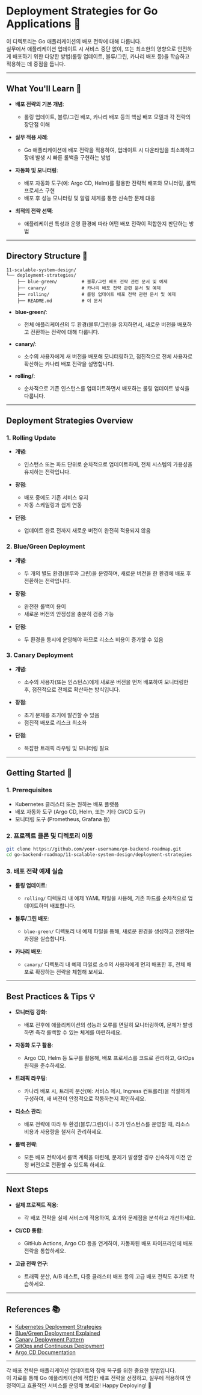 # Deployment Strategies for Go Applications 🚀

이 디렉토리는 Go 애플리케이션의 배포 전략에 대해 다룹니다.  
실무에서 애플리케이션 업데이트 시 서비스 중단 없이, 또는 최소한의 영향으로 안전하게 배포하기 위한 다양한 방법(롤링 업데이트, 블루/그린, 카나리 배포 등)을 학습하고 적용하는 데 중점을 둡니다.

---

## What You'll Learn 🎯

- **배포 전략의 기본 개념**:  
  - 롤링 업데이트, 블루/그린 배포, 카나리 배포 등의 핵심 배포 모델과 각 전략의 장단점 이해

- **실무 적용 사례**:  
  - Go 애플리케이션에 배포 전략을 적용하여, 업데이트 시 다운타임을 최소화하고 장애 발생 시 빠른 롤백을 구현하는 방법

- **자동화 및 모니터링**:  
  - 배포 자동화 도구(예: Argo CD, Helm)를 활용한 전략적 배포와 모니터링, 롤백 프로세스 구현
  - 배포 후 성능 모니터링 및 알림 체계를 통한 신속한 문제 대응

- **최적의 전략 선택**:  
  - 애플리케이션 특성과 운영 환경에 따라 어떤 배포 전략이 적합한지 판단하는 방법

---

## Directory Structure 📁

```plaintext
11-scalable-system-design/
└── deployment-strategies/
    ├── blue-green/         # 블루/그린 배포 전략 관련 문서 및 예제
    ├── canary/             # 카나리 배포 전략 관련 문서 및 예제
    ├── rolling/            # 롤링 업데이트 배포 전략 관련 문서 및 예제
    ├── README.md           # 이 문서
```

- **blue-green/**:  
  - 전체 애플리케이션의 두 환경(블루/그린)을 유지하면서, 새로운 버전을 배포하고 전환하는 전략에 대해 다룹니다.
  
- **canary/**:  
  - 소수의 사용자에게 새 버전을 배포해 모니터링하고, 점진적으로 전체 사용자로 확산하는 카나리 배포 전략을 설명합니다.
  
- **rolling/**:  
  - 순차적으로 기존 인스턴스를 업데이트하면서 배포하는 롤링 업데이트 방식을 다룹니다.

---

## Deployment Strategies Overview

### 1. Rolling Update
- **개념**:  
  - 인스턴스 또는 파드 단위로 순차적으로 업데이트하여, 전체 시스템의 가용성을 유지하는 전략입니다.
  
- **장점**:  
  - 배포 중에도 기존 서비스 유지  
  - 자동 스케일링과 쉽게 연동
  
- **단점**:  
  - 업데이트 완료 전까지 새로운 버전이 완전히 적용되지 않음

### 2. Blue/Green Deployment
- **개념**:  
  - 두 개의 별도 환경(블루와 그린)을 운영하며, 새로운 버전을 한 환경에 배포 후 전환하는 전략입니다.
  
- **장점**:  
  - 완전한 롤백이 용이  
  - 새로운 버전의 안정성을 충분히 검증 가능
  
- **단점**:  
  - 두 환경을 동시에 운영해야 하므로 리소스 비용이 증가할 수 있음

### 3. Canary Deployment
- **개념**:  
  - 소수의 사용자(또는 인스턴스)에게 새로운 버전을 먼저 배포하여 모니터링한 후, 점진적으로 전체로 확산하는 방식입니다.
  
- **장점**:  
  - 초기 문제를 조기에 발견할 수 있음  
  - 점진적 배포로 리스크 최소화
  
- **단점**:  
  - 복잡한 트래픽 라우팅 및 모니터링 필요

---

## Getting Started 🚀

### 1. Prerequisites
- Kubernetes 클러스터 또는 원하는 배포 플랫폼
- 배포 자동화 도구 (Argo CD, Helm, 또는 기타 CI/CD 도구)
- 모니터링 도구 (Prometheus, Grafana 등)

### 2. 프로젝트 클론 및 디렉토리 이동
```bash
git clone https://github.com/your-username/go-backend-roadmap.git
cd go-backend-roadmap/11-scalable-system-design/deployment-strategies
```

### 3. 배포 전략 예제 실습
- **롤링 업데이트**:  
  - `rolling/` 디렉토리 내 예제 YAML 파일을 사용해, 기존 파드를 순차적으로 업데이트하며 배포합니다.
  
- **블루/그린 배포**:  
  - `blue-green/` 디렉토리 내 예제 파일을 통해, 새로운 환경을 생성하고 전환하는 과정을 실습합니다.
  
- **카나리 배포**:  
  - `canary/` 디렉토리 내 예제 파일로 소수의 사용자에게 먼저 배포한 후, 전체 배포로 확장하는 전략을 체험해 보세요.

---

## Best Practices & Tips 💡

- **모니터링 강화**:  
  - 배포 전후에 애플리케이션의 성능과 오류를 면밀히 모니터링하여, 문제가 발생하면 즉각 롤백할 수 있는 체계를 마련하세요.
  
- **자동화 도구 활용**:  
  - Argo CD, Helm 등 도구를 활용해, 배포 프로세스를 코드로 관리하고, GitOps 원칙을 준수하세요.
  
- **트래픽 라우팅**:  
  - 카나리 배포 시, 트래픽 분산(예: 서비스 메시, Ingress 컨트롤러)을 적절하게 구성하여, 새 버전이 안정적으로 작동하는지 확인하세요.
  
- **리소스 관리**:  
  - 배포 전략에 따라 두 환경(블루/그린)이나 추가 인스턴스를 운영할 때, 리소스 비용과 사용량을 철저히 관리하세요.
  
- **롤백 전략**:  
  - 모든 배포 전략에서 롤백 계획을 마련해, 문제가 발생할 경우 신속하게 이전 안정 버전으로 전환할 수 있도록 하세요.

---

## Next Steps

- **실제 프로젝트 적용**:  
  - 각 배포 전략을 실제 서비스에 적용하여, 효과와 문제점을 분석하고 개선하세요.
  
- **CI/CD 통합**:  
  - GitHub Actions, Argo CD 등을 연계하여, 자동화된 배포 파이프라인에 배포 전략을 통합하세요.
  
- **고급 전략 연구**:  
  - 트래픽 분산, A/B 테스트, 다중 클러스터 배포 등의 고급 배포 전략도 추가로 학습하세요.

---

## References 📚

- [Kubernetes Deployment Strategies](https://kubernetes.io/docs/concepts/workloads/controllers/deployment/#strategy)
- [Blue/Green Deployment Explained](https://martinfowler.com/bliki/BlueGreenDeployment.html)
- [Canary Deployment Pattern](https://martinfowler.com/bliki/CanaryRelease.html)
- [GitOps and Continuous Deployment](https://www.weave.works/technologies/gitops/)
- [Argo CD Documentation](https://argo-cd.readthedocs.io/en/stable/)

---

각 배포 전략은 애플리케이션 업데이트와 장애 복구를 위한 중요한 방법입니다.  
이 자료를 통해 Go 애플리케이션에 적합한 배포 전략을 선정하고, 실무에 적용하여 안정적이고 효율적인 서비스를 운영해 보세요! Happy Deploying! 🚀